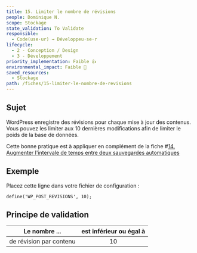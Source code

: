 ```yaml
---
title: 15. Limiter le nombre de révisions
people: Dominique N.
scope: Stockage
state_validation: To Validate
responsible: 
  - Code(use·ur) → Développeu·se·r
lifecycle: 
  - 2 - Conception / Design
  - 3 - Développement
priority_implementation: Faible 👍
environmental_impact: Faible 🌱
saved_resources: 
  - Stockage
path: /fiches/15-limiter-le-nombre-de-revisions
---
```


## Sujet

WordPress enregistre des révisions pour chaque mise à jour des contenus. Vous pouvez les limiter aux 10 dernières modifications afin de limiter le poids de la base de données.

Cette bonne pratique est à appliquer en complément de la fiche #[14. Augmenter l'intervale de temps entre deux sauvegardes automatiques](./fiches/14.%20Augmenter%20l'intervale%20de%20temps%20entre%20deux%20sauvegardes%20automatiques.md)

## Exemple

Placez cette ligne dans votre fichier de configuration :

`define('WP_POST_REVISIONS', 10);`


## Principe de validation

| Le nombre ... | est inférieur ou égal à |
| ------------- | :---------------------: |
| de révision par contenu        |            10            |